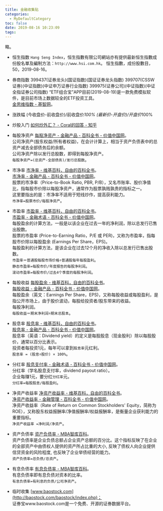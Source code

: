 ```yaml
---
title: 金融收集贴
categories:
  - MyDefaultCategory
toc: false
date: 2019-08-16 10:23:09
tags:
---
```

略。
<!-- more -->

* 恒生指数
`Hang Seng Index`，恒生指數有限公司網站亦有提供最新恒生指數成份股名單及編制方法：`http://www.hsi.com.hk`。
恒生指數，成份股數目，50，2019-08-16。

* 券商指数
399437(证券龙头)(国证指数)(国证证券龙头指数)
399707(CSSW证券)(中证指数)(中证申万证券行业指数)
399975(证券公司)(中证指数)(中证全指证券公司指数)
“ETF组合宝”APP目前(2019-08-19)是一款免费模拟软件，是目前市场上数据较全的ETF投资工具。  
[金思维指数 - 基智网](https://www.fundsmart.com.cn/)。  

* 涨跌幅
(今收盘价-前收盘价)/前收盘价*100%
(最新价-开盘价)/开盘价*100%

* 炒股入门
[如何炒外汇？ - Coral的回答 - 知乎](https://www.zhihu.com/question/21556825/answer/343869478)

* 每股净资产
[每股净资产 - 金融产品 - 百科全书 - 价值中国网](http://www.chinavalue.net/Wiki/每股净资产.aspx)。  
公司净资产(股东权益/所有者权益)，在会计计算上，相当于资产负债表中的总资产减去全部债务后的余额。  
公司净资产除以发行总股数，即得到每股净资产。  
`每股净资产=(总资产-全部债务)/发行总股数`。  

* 市净率
[市净率 - 维基百科，自由的百科全书](https://zh.wikipedia.org/wiki/市净率)。  
[市净率 - 金融产品 - 百科全书 - 价值中国网](http://www.chinavalue.net/Wiki/市净率.aspx)。  
股票的市净率（Price-to-Book Ratio, PBR, P/B），又名市账率、股价净值比，指每股市价除以每股净资产，通常作为股票孰贱孰贵的指标之一。  
这里要指出的是：市净率不适用于短线炒作，提高获利能力。  
`市净率=股票市价/每股净资产`。  

* 市盈率
[市盈率 - 维基百科，自由的百科全书](https://zh.wikipedia.org/wiki/市盈率)。  
[市盈率 - 金融术语 - 百科全书 - 价值中国网](http://www.chinavalue.net/Wiki/市盈率.aspx)。  
每股盈余的计算方法，一般是以该企业在过去一年的净利润，除以总发行已售出股数。  
股票的市盈率 (Price-to-Earning Ratio，P/E 或 PER)，又称为市盈率，指每股市价除以每股盈余 (Earnings Per Share，EPS)。  
每股盈利的计算方法，是该企业在过去12个月的净收入除以总发行已售出股数。  
`市盈率＝普通股每股市场价格÷普通股每年每股盈利`。  
`静态市盈率=每股市价/年度报告的每股净利润`。  
`滚动市盈率=每股市价/过去4个季度的每股净利润`。  

* 每股收益
[每股盈余 - 维基百科，自由的百科全书](https://zh.wikipedia.org/wiki/每股盈餘)。  
[每股收益 - 金融产品 - 百科全书 - 价值中国网](http://www.chinavalue.net/Wiki/每股收益.aspx)。  
每股盈余（英文：Earnings Per Share，EPS)，又称每股收益或每股盈利，是指公开市场上，由于股价波动，每股给投资者/股东带来的收益。  
每股净利润。  
`每股收益＝期末净利润÷期末总股本`。  

* 股息率
[股息率 - 维基百科，自由的百科全书](https://zh.wikipedia.org/wiki/現金殖利率)。  
[股息率 - 金融产品 - 百科全书 - 价值中国网](http://www.chinavalue.net/Wiki/股息率.aspx)。  
股息率（英语：Dividend yield）的定义是每股股息（现金股利）除以每股股价，通常以百分比表示。  
投资者每投资1元，每年可以拿到`股息率`元红利。  
`股息率 = (股息÷股价) × 100%`。  

* 分红率
[股息支付率 - 金融术语 - 百科全书 - 价值中国网](http://www.chinavalue.net/Wiki/股息支付率.aspx)。  
分红率（学名股息支付率，dividend payout ratio）。  
企业每赚1元，要分红`分红率`元。  
`分红率=每股股息/每股盈利`。  

* 净资产收益率
[净资产收益率 - 维基百科，自由的百科全书](https://zh.wikipedia.org/wiki/净资产收益率)。  
[净资产收益率 - 金融管理 - 百科全书 - 价值中国网](http://www.chinavalue.net/Wiki/净资产收益率.aspx)。  
净资产收益率（Rate of Return on Common Stockholders' Equity，简称为ROE），又称股东权益报酬率/净值报酬率/权益报酬率，是衡量企业获利能力的重要指标。  
`净资产收益率 =净利润/净资产`。  

* 资产负债率
[资产负债率 - MBA智库百科](https://wiki.mbalib.com/wiki/资产负债率)。  
资产负债率是企业负债总额占企业资产总额的百分比。这个指标反映了在企业的全部资产中由债权人提供的资产所占比重的大小, 反映了债权人向企业提供信贷资金的风险程度, 也反映了企业举债经营的能力。  
`资产负债率=总负债/总资产`。  

* 有息负债率
[有息负债率 - MBA智库百科](https://wiki.mbalib.com/wiki/有息负债率)。  
有息负债率即有息负债对资本的比率。  
`有息负债率=有利息的负债/公司净资产`。  

* 临时收集
[www.baostock.com](http://baostock.com/baostock/index.php)；  
证券宝www.baostock.com是一个免费、开源的证券数据平台。  
